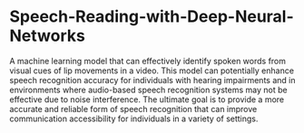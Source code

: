 # Speech-Reading-with-Deep-Neural-Networks
A machine learning model that can effectively identify spoken words from visual cues of lip movements in a video. This model can potentially enhance speech recognition accuracy for individuals with hearing impairments and in environments where audio-based speech recognition systems may not be effective due to noise interference. The ultimate goal is to provide a more accurate and reliable form of speech recognition that can improve communication accessibility for individuals in a variety of settings.
